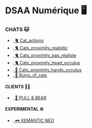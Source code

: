 # DSAA Numérique 🖥️


### CHATS  🐱

* .[ 🐈 Cat_actions](https://zuomarage.github.io/chats/cat_actions.html) 
* .[ 🐈 Cats_proximity_realistic](https://zuomarage.github.io/chats/cats_proximity_realistic.html)
* .[ 🐈 Cats_proximity_pas_réaliste](https://zuomarage.github.io/chats/cats_proximity.html) 
* .[ 🐈 Cats_proximity_head_occulus](https://zuomarage.github.io/chats/cats_proximity_head.html)
* .[ 👐 Cats_proximity_hands_occulus](https://zuomarage.github.io/chats/cats_proximity_hands.html)
* .[ 🏢 Ruins_of_cats](https://zuomarage.github.io/chats/city_of_cats.html)
 
#### CLIENTS 🤟🏻

* .[ 🧪 PULL & BEAR](https://zuomarage.github.io/chats/rigidojewellery.html) 


####  EXPERIMENTAL ⚙️

* .[ 🕶️ XEMANTIC NEO](https://zuomarage.github.io/chats/xemantic.html) 
